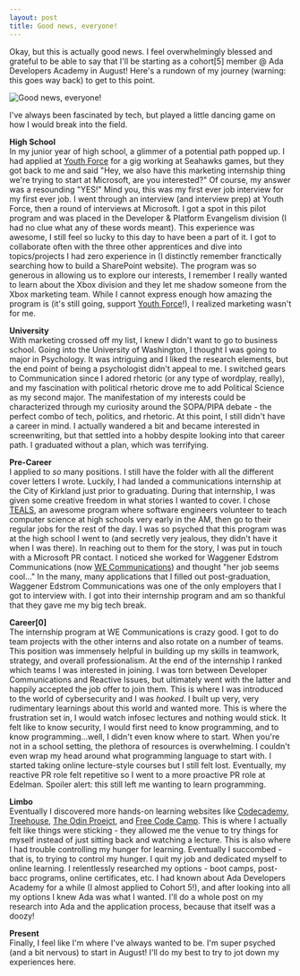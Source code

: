 ```yaml
---
layout: post
title: Good news, everyone!
---
```


Okay, but this is actually good news. I feel overwhelmingly blessed and grateful to be able to say that I'll be starting as a cohort[5] member @ Ada Developers Academy in August! Here's a rundown of my journey (warning: this goes way back) to get to this point.

![Good news, everyone!](http://i.giphy.com/3o7abA4a0QCXtSxGN2.gif)

I've always been fascinated by tech, but played a little dancing game on how I would break into the field. 

**High School**  
In my junior year of high school, a glimmer of a potential path popped up. I had applied at [Youth Force](http://teenjobs.org/) for a gig working at Seahawks games, but they got back to me and said "Hey, we also have this marketing internship thing we're trying to start at Microsoft, are you interested?" Of course, my answer was a resounding "YES!" Mind you, this was my first ever job interview for my first ever job. I went through an interview (and interview prep) at Youth Force, then a round of interviews at Microsoft. I got a spot in this pilot program and was placed in the Developer & Platform Evangelism division (I had no clue what any of these words meant). This experience was awesome, I still feel so lucky to this day to have been a part of it. I got to collaborate often with the three other apprentices and dive into topics/projects I had zero experience in (I distinctly remember franctically searching how to build a SharePoint website). The program was so generous in allowing us to explore our interests, I remember I really wanted to learn about the Xbox division and they let me shadow someone from the Xbox marketing team. While I cannot express enough how amazing the program is (it's still going, support [Youth Force](http://teenjobs.org/)!), I realized marketing wasn't for me. 

**University**  
With marketing crossed off my list, I knew I didn't want to go to business school. Going into the University of Washington, I thought I was going to major in Psychology. It was intriguing and I liked the research elements, but the end point of being a psychologist didn't appeal to me. I switched gears to Communication since I adored rhetoric (or any type of wordplay, really), and my fascination with political rhetoric drove me to add Political Science as my second major. The manifestation of my interests could be characterized through my curiosity around the SOPA/PIPA debate - the perfect combo of tech, politics, and rhetoric. At this point, I still didn't have a career in mind. I actually wandered a bit and became interested in screenwriting, but that settled into a hobby despite looking into that career path.  I graduated without a plan, which was terrifying. 

**Pre-Career**  
I applied to *so* many positions. I still have the folder with all the different cover letters I wrote. Luckily, I had landed a communications internship at the City of Kirkland just prior to graduating. During that internship, I was given some creative freedom in what stories I wanted to cover. I chose [TEALS](https://www.tealsk12.org/), an awesome program where software engineers volunteer to teach computer science at high schools very early in the AM, then go to their regular jobs for the rest of the day. I was so psyched that this program was at the high school I went to (and secretly very jealous, they didn't have it when I was there). In reaching out to them for the story, I was put in touch with a Microsoft PR contact. I noticed she worked for Waggener Edstrom Communications (now [WE Communications](https://www.we-worldwide.com/)) and thought "her job seems cool..." In the many, many applications that I filled out post-graduation, Waggener Edstrom Communications was one of the only employers that I got to interview with. I got into their internship program and am so thankful that they gave me my big tech break.

**Career[0]**  
The internship program at WE Communications is crazy good. I got to do team projects with the other interns and also rotate on a number of teams. This position was immensely helpful in building up my skills in teamwork, strategy, and overall professionalism. At the end of the internship I ranked which teams I was interested in joining. I was torn between Developer Communications and Reactive Issues, but ultimately went with the latter and happily accepted the job offer to join them. This is where I was introduced to the world of cybersecurity and I was *hooked*. I built up very, very rudimentary learnings about this world and wanted more. This is where the frustration set in, I would watch infosec lectures and nothing would stick. It felt like to know security, I would first need to know programming, and to know programming...well, I didn't even know where to start. When you're not in a school setting, the plethora of resources is overwhelming. I couldn't even wrap my head around what programming language to start with. I started taking online lecture-style courses but I still felt lost. Eventually, my reactive PR role felt repetitive so I went to a more proactive PR role at Edelman. Spoiler alert: this still left me wanting to learn programming.

**Limbo**  
Eventually I discovered more hands-on learning websites like [Codecademy](https://www.codecademy.com/learn), [Treehouse](https://teamtreehouse.com/), [The Odin Proejct](http://www.theodinproject.com/), and [Free Code Camp](https://www.freecodecamp.com). This is where I actually felt like things were sticking - they allowed me the venue to try things for myself instead of just sitting back and watching a lecture. This is also where I had trouble controlling my hunger for learning.  Eventually I succombed - that is, to trying to control my hunger. I quit my job and dedicated myself to online learning. I relentlessly researched my options - boot camps, post-bacc programs, online certificates, etc. I had known about Ada Developers Academy for a while (I almost applied to Cohort 5!), and after looking into all my options I knew Ada was what I wanted. I'll do a whole post on my research into Ada and the application process, because that itself was a doozy!

**Present**  
Finally, I feel like I'm where I've always wanted to be. I'm super psyched (and a bit nervous) to start in August! I'll do my best to try to jot down my experiences here.
